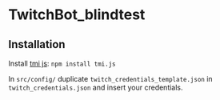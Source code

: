 # TwitchBot_blindtest

## Installation
Install [tmi js](https://tmijs.com/): ``npm install tmi.js``

In ``src/config/`` duplicate ``twitch_credentials_template.json`` in ``twitch_credentials.json`` and insert your credentials.